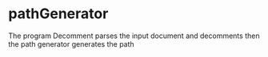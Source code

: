 # pathGenerator
The program Decomment parses the input document and decomments then the path generator generates the path
